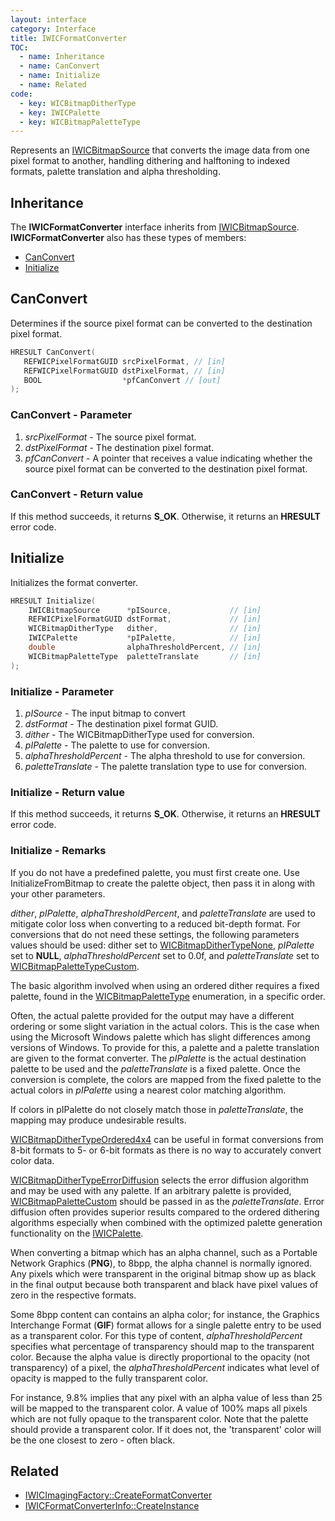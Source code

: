 ```yaml
---
layout: interface
category: Interface
title: IWICFormatConverter
TOC:
  - name: Inheritance
  - name: CanConvert
  - name: Initialize
  - name: Related
code:
  - key: WICBitmapDitherType
  - key: IWICPalette
  - key: WICBitmapPaletteType
---
```


[wbs]: IWICBitmapSource

Represents an [IWICBitmapSource][wbs] that converts the image data from one pixel format to another, handling dithering and halftoning to indexed formats, palette translation and alpha thresholding.

## Inheritance

The **IWICFormatConverter** interface inherits from [IWICBitmapSource][wbs].
**IWICFormatConverter** also has these types of members:

- [CanConvert](#canconvert)
- [Initialize](#initialize)

## CanConvert

Determines if the source pixel format can be converted to the destination pixel format.

```cpp
HRESULT CanConvert(
   REFWICPixelFormatGUID srcPixelFormat, // [in]
   REFWICPixelFormatGUID dstPixelFormat, // [in]
   BOOL                  *pfCanConvert // [out]
);
```

### CanConvert - Parameter

1. *srcPixelFormat* - The source pixel format.
2. *dstPixelFormat* - The destination pixel format.
3. *pfCanConvert* - A pointer that receives a value indicating whether the source pixel format can be converted to the destination pixel format.

### CanConvert - Return value

If this method succeeds, it returns **S_OK**.
Otherwise, it returns an **HRESULT** error code.

## Initialize

Initializes the format converter.

```cpp
HRESULT Initialize(
    IWICBitmapSource      *pISource,             // [in]
    REFWICPixelFormatGUID dstFormat,             // [in]
    WICBitmapDitherType   dither,                // [in]
    IWICPalette           *pIPalette,            // [in]
    double                alphaThresholdPercent, // [in]
    WICBitmapPaletteType  paletteTranslate       // [in]
);
```

### Initialize - Parameter

1. *pISource* - The input bitmap to convert
2. *dstFormat* - The destination pixel format GUID.
3. *dither* - The WICBitmapDitherType used for conversion.
4. *pIPalette* - The palette to use for conversion.
5. *alphaThresholdPercent* - The alpha threshold to use for conversion.
6. *paletteTranslate* - The palette translation type to use for conversion.

### Initialize - Return value

If this method succeeds, it returns **S_OK**.
Otherwise, it returns an **HRESULT** error code.

### Initialize - Remarks

If you do not have a predefined palette, you must first create one.
Use InitializeFromBitmap to create the palette object, then pass it in along with your other parameters.

[wbdt]: WICBitmapDitherType
[wbpt]: WICBitmapPaletteType

*dither*, *pIPalette*, *alphaThresholdPercent*, and *paletteTranslate* are used to mitigate color loss when converting to a reduced bit-depth format.
For conversions that do not need these settings, the following parameters values should be used: dither set to [WICBitmapDitherTypeNone][wbdt], *pIPalette* set to **NULL**, *alphaThresholdPercent* set to 0.0f, and *paletteTranslate* set to [WICBitmapPaletteTypeCustom][wbpt].

The basic algorithm involved when using an ordered dither requires a fixed palette, found in the [WICBitmapPaletteType][wbpt] enumeration, in a specific order.

Often, the actual palette provided for the output may have a different ordering or some slight variation in the actual colors.
This is the case when using the Microsoft Windows palette which has slight differences among versions of Windows.
To provide for this, a palette and a palette translation are given to the format converter.
The *pIPalette* is the actual destination palette to be used and the *paletteTranslate* is a fixed palette.
Once the conversion is complete, the colors are mapped from the fixed palette to the actual colors in *pIPalette* using a nearest color matching algorithm.

If colors in pIPalette do not closely match those in *paletteTranslate*, the mapping may produce undesirable results.

[WICBitmapDitherTypeOrdered4x4][wbdt] can be useful in format conversions from 8-bit formats to 5- or 6-bit formats as there is no way to accurately convert color data.

[WICBitmapDitherTypeErrorDiffusion][wbdt] selects the error diffusion algorithm and may be used with any palette.
If an arbitrary palette is provided, [WICBitmapPaletteCustom][wbpt] should be passed in as the *paletteTranslate*.
Error diffusion often provides superior results compared to the ordered dithering algorithms especially when combined with the optimized palette generation functionality on the [IWICPalette][wp].

[wp]: IWICPalette

When converting a bitmap which has an alpha channel, such as a Portable Network Graphics (**PNG**), to 8bpp, the alpha channel is normally ignored.
Any pixels which were transparent in the original bitmap show up as black in the final output because both transparent and black have pixel values of zero in the respective formats.

Some 8bpp content can contains an alpha color;
for instance, the Graphics Interchange Format (**GIF**) format allows for a single palette entry to be used as a transparent color.
For this type of content, *alphaThresholdPercent* specifies what percentage of transparency should map to the transparent color.
Because the alpha value is directly proportional to the opacity (not transparency) of a pixel, the *alphaThresholdPercent* indicates what level of opacity is mapped to the fully transparent color.

For instance, 9.8% implies that any pixel with an alpha value of less than 25 will be mapped to the transparent color.
A value of 100% maps all pixels which are not fully opaque to the transparent color.
Note that the palette should provide a transparent color.
If it does not, the 'transparent' color will be the one closest to zero - often black.

## Related

- [IWICImagingFactory::CreateFormatConverter](IWICImagingFactory#createformatconverter)
- [IWICFormatConverterInfo::CreateInstance](IWICFormatConverterInfo#createinstance)

